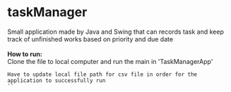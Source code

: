 # taskManager
Small application made by Java and Swing that can records task and keep track of unfinished works based on priority and due date<br>
<br>
<b>How to run:</b><br>
Clone the file to local computer and run the main in 'TaskManagerApp'
```
Have to update local file path for csv file in order for the application to successfully run
``
